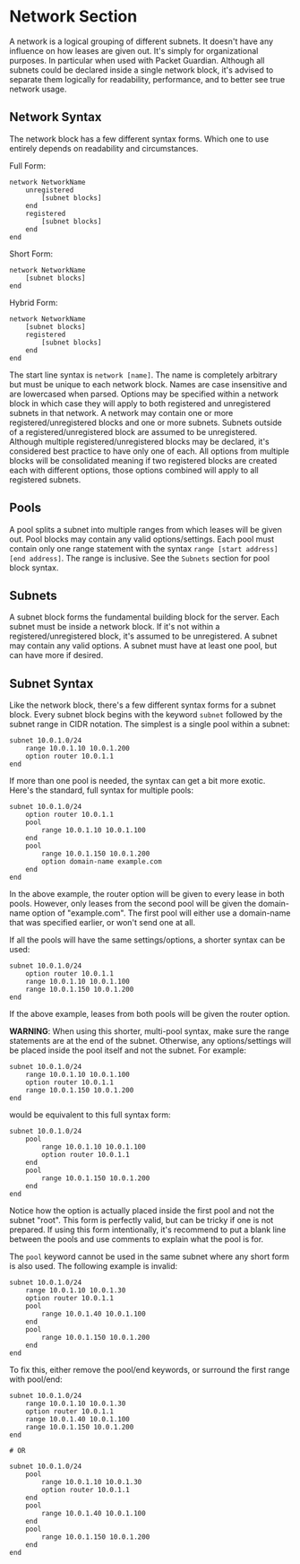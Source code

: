 # Network Section

A network is a logical grouping of different subnets. It doesn't have any influence on how leases are given out. It's simply for organizational purposes. In particular when used with Packet Guardian. Although all subnets could be declared inside a single network block, it's advised to separate them logically for readability, performance, and to better see true network usage.

## Network Syntax

The network block has a few different syntax forms. Which one to use entirely depends on readability and circumstances.

Full Form:

```
network NetworkName
    unregistered
        [subnet blocks]
    end
    registered
        [subnet blocks]
    end
end
```

Short Form:

```
network NetworkName
    [subnet blocks]
end
```

Hybrid Form:

```
network NetworkName
    [subnet blocks]
    registered
        [subnet blocks]
    end
end
```

The start line syntax is `network [name]`. The name is completely arbitrary but must be unique to each network block. Names are case insensitive and are lowercased when parsed. Options may be specified within a network block in which case they will apply to both registered and unregistered subnets in that network. A network may contain one or more registered/unregistered blocks and one or more subnets. Subnets outside of a registered/unregistered block are assumed to be unregistered. Although multiple registered/unregistered blocks may be declared, it's considered best practice to have only one of each. All options from multiple blocks will be consolidated meaning if two registered blocks are created each with different options, those options combined will apply to all registered subnets.


## Pools

A pool splits a subnet into multiple ranges from which leases will be given out. Pool blocks may contain any valid options/settings. Each pool must contain only one range statement with the syntax `range [start address] [end address]`. The range is inclusive. See the `Subnets` section for pool block syntax.

## Subnets

A subnet block forms the fundamental building block for the server. Each subnet must be inside a network block. If it's not within a registered/unregistered block, it's assumed to be unregistered. A subnet may contain any valid options. A subnet must have at least one pool, but can have more if desired.

## Subnet Syntax

Like the network block, there's a few different syntax forms for a subnet block. Every subnet block begins with the keyword `subnet` followed by the subnet range in CIDR notation. The simplest is a single pool within a subnet:

```
subnet 10.0.1.0/24
    range 10.0.1.10 10.0.1.200
    option router 10.0.1.1
end
```

If more than one pool is needed, the syntax can get a bit more exotic. Here's the standard, full syntax for multiple pools:

```
subnet 10.0.1.0/24
    option router 10.0.1.1
    pool
        range 10.0.1.10 10.0.1.100
    end
    pool
        range 10.0.1.150 10.0.1.200
        option domain-name example.com
    end
end
```

In the above example, the router option will be given to every lease in both pools. However, only leases from the second pool will be given the domain-name option of "example.com". The first pool will either use a domain-name that was specified earlier, or won't send one at all.

If all the pools will have the same settings/options, a shorter syntax can be used:

```
subnet 10.0.1.0/24
    option router 10.0.1.1
    range 10.0.1.10 10.0.1.100
    range 10.0.1.150 10.0.1.200
end
```

If the above example, leases from both pools will be given the router option.

**WARNING**: When using this shorter, multi-pool syntax, make sure the range statements are at the end of the subnet. Otherwise, any options/settings will be placed inside the pool itself and not the subnet. For example:

```
subnet 10.0.1.0/24
    range 10.0.1.10 10.0.1.100
    option router 10.0.1.1
    range 10.0.1.150 10.0.1.200
end
```

would be equivalent to this full syntax form:

```
subnet 10.0.1.0/24
    pool
        range 10.0.1.10 10.0.1.100
        option router 10.0.1.1
    end
    pool
        range 10.0.1.150 10.0.1.200
    end
end
```

Notice how the option is actually placed inside the first pool and not the subnet "root". This form is perfectly valid, but can be tricky if one is not prepared. If using this form intentionally, it's recommend to put a blank line between the pools and use comments to explain what the pool is for.

The `pool` keyword cannot be used in the same subnet where any short form is also used. The following example is invalid:

```
subnet 10.0.1.0/24
    range 10.0.1.10 10.0.1.30
    option router 10.0.1.1
    pool
        range 10.0.1.40 10.0.1.100
    end
    pool
        range 10.0.1.150 10.0.1.200
    end
end
```

To fix this, either remove the pool/end keywords, or surround the first range with pool/end:

```
subnet 10.0.1.0/24
    range 10.0.1.10 10.0.1.30
    option router 10.0.1.1
    range 10.0.1.40 10.0.1.100
    range 10.0.1.150 10.0.1.200
end

# OR

subnet 10.0.1.0/24
    pool
        range 10.0.1.10 10.0.1.30
        option router 10.0.1.1
    end
    pool
        range 10.0.1.40 10.0.1.100
    end
    pool
        range 10.0.1.150 10.0.1.200
    end
end
```

